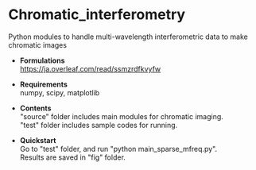 # Chromatic_interferometry
Python modules to handle multi-wavelength interferometric data to make chromatic images  

- **Formulations**  
https://ja.overleaf.com/read/ssmzrdfkvyfw

- **Requirements**  
numpy, scipy, matplotlib

- **Contents**  
"source" folder includes main modules for chromatic imaging.  
"test" folder includes sample codes for running. 

- **Quickstart**   
Go to "test" folder, and run "python main_sparse_mfreq.py".    
Results are saved in "fig" folder. 

